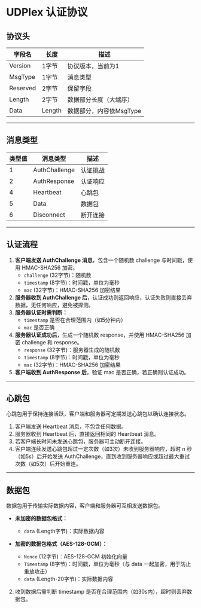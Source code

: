 # UDPlex 认证协议

## 协议头

| 字段名   | 长度   | 描述                     |
|----------|--------|--------------------------|
| Version  | 1字节  | 协议版本，当前为1        |
| MsgType  | 1字节  | 消息类型                 |
| Reserved | 2字节  | 保留字段                 |
| Length   | 2字节  | 数据部分长度（大端序）   |
| Data     | Length | 数据部分，内容依MsgType  |

---

## 消息类型

| 类型值 | 消息类型      | 描述         |
|--------|---------------|--------------|
| 1      | AuthChallenge | 认证挑战     |
| 2      | AuthResponse  | 认证响应     |
| 4      | Heartbeat     | 心跳包       |
| 5      | Data          | 数据包       |
| 6      | Disconnect    | 断开连接     |

---

## 认证流程

1. **客户端发送 AuthChallenge 消息**，包含一个随机数 challenge 与时间戳，使用 HMAC-SHA256 加密。
    - `challenge` (32字节)：随机数
    - `timestamp` (8字节)：时间戳，单位为毫秒
    - `mac` (32字节)：HMAC-SHA256 加密结果
2. **服务器收到 AuthChallenge 后**，认证成功则返回响应，认证失败则直接丢弃数据，无任何响应，避免被探测。
3. **服务器认证时需判断：**
    - `timestamp` 是否在合理范围内（如5分钟内）
    - `mac` 是否正确
4. **服务器认证成功后**，生成一个随机数 response，并使用 HMAC-SHA256 加密 challenge 和 response。
    - `response` (32字节)：服务器生成的随机数
    - `timestamp` (8字节)：时间戳，单位为毫秒
    - `mac` (32字节)：HMAC-SHA256 加密结果
5. **客户端收到 AuthResponse 后**，验证 mac 是否正确，若正确则认证成功。

---

## 心跳包

心跳包用于保持连接活跃，客户端和服务器可定期发送心跳包以确认连接状态。

1. 客户端发送 Heartbeat 消息，不包含任何数据。
2. 服务器收到 Heartbeat 后，直接返回相同的 Heartbeat 消息。
3. 若客户端长时间未发送心跳包，服务器可主动断开连接。
4. 客户端连续发送心跳包超过一定次数（如3次）未收到服务器响应，超时 n 秒（如5s）后开始发送 AuthChallenge，直到收到服务器响应或超过最大重试次数（如5次）后开始重连。

---

## 数据包

数据包用于传输实际数据内容，客户端和服务器可互相发送数据包。

- **未加密的数据包格式：**
    - `data` (Length字节)：实际数据内容

- **加密的数据包格式（AES-128-GCM）：**
    - `Nonce` (12字节)：AES-128-GCM 初始化向量
    - `Timestamp` (8字节)：时间戳，单位为毫秒（与 data 一起加密，用于防止重放攻击）
    - `data` (Length-20字节)：实际数据内容

2. 收到数据后需判断 timestamp 是否在合理范围内（如30s内），超时则丢弃数据包。
